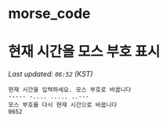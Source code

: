 # morse_code
# 현재 시간을 모스 부호 표시
<!-- MORSE_TIME_START -->
_Last updated: `06:52` (KST)_

```
현재 시간을 입력하세요. 모스 부호로 바꿉니다
----- -.... ..... ..---
모스 부호를 다시 현재 시간으로 바꿉니다
0652
```
<!-- MORSE_TIME_END -->
